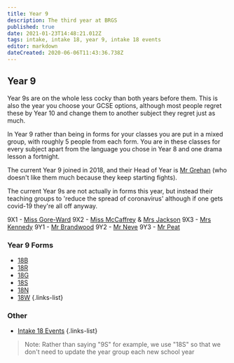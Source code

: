 ```yaml
---
title: Year 9
description: The third year at BRGS
published: true
date: 2021-01-23T14:48:21.012Z
tags: intake, intake 18, year 9, intake 18 events
editor: markdown
dateCreated: 2020-06-06T11:43:36.738Z
---
```


## Year 9
Year 9s are on the whole less cocky than both years before them. This is also the year you choose your GCSE options, although most people regret these by Year 10 and change them to another subject they regret just as much.

In Year 9 rather than being in forms for your classes you are put in a mixed group, with roughly 5 people from each form. You are in these classes for every subject apart from the language you chose in Year 8 and one drama lesson a fortnight.

The current Year 9 joined in 2018, and their Head of Year is [Mr Grehan](/teachers/mr-grehan) (who doesn't like them much because they keep starting fights).

The current Year 9s are not actually in forms this year, but instead their teaching groups to 'reduce the spread of coronavirus' although if one gets covid-19 they're all off anyway.

9X1 - [Miss Gore-Ward](/teachers/miss-gore-ward)
9X2 - [Miss McCaffrey](/teachers/miss-mccaffrey) & [Mrs Jackson](/teachers/mrs-jackson)
9X3 - [Mrs Kennedy](/teachers/mrs-kennedy)
9Y1 - [Mr Brandwood](/teachers/mr-brandwood)
9Y2 - [Mr Neve](/teachers/mr-neve)
9Y3 - [Mr Peat](/teachers/mr-peat)

 
 ### Year 9 Forms
 - [18B](/students/intake18/b)
 - [18R](/students/intake18/r)
 - [18G](/students/intake18/g)
 - [18S](/students/intake18/s)
 - [18N](/students/intake18/n)
 - [18W](/students/intake18/w)
 {.links-list}

 ### Other
 - [Intake 18 Events](/students/intake18/events)
 {.links-list}
 
 > Note:  Rather than saying "9S" for example, we use "18S" so that we don't need to update the year group each new school year
